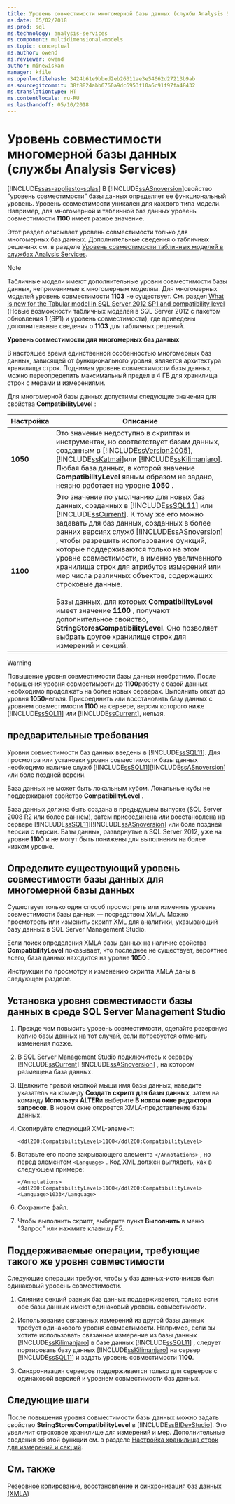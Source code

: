 ```yaml
---
title: Уровень совместимости многомерной базы данных (службы Analysis Services) | Документы Microsoft
ms.date: 05/02/2018
ms.prod: sql
ms.technology: analysis-services
ms.component: multidimensional-models
ms.topic: conceptual
ms.author: owend
ms.reviewer: owend
author: minewiskan
manager: kfile
ms.openlocfilehash: 3424b61e9bbed2eb26311ae3e54662d27213b9ab
ms.sourcegitcommit: 38f8824abb6760a9dc6953f10a6c91f97fa48432
ms.translationtype: HT
ms.contentlocale: ru-RU
ms.lasthandoff: 05/10/2018
---
```

# <a name="compatibility-level-of-a-multidimensional-database-analysis-services"></a>Уровень совместимости многомерной базы данных (службы Analysis Services)
[!INCLUDE[ssas-appliesto-sqlas](../../includes/ssas-appliesto-sqlas.md)]
  В [!INCLUDE[ssASnoversion](../../includes/ssasnoversion-md.md)]свойство "уровень совместимости" базы данных определяет ее функциональный уровень. Уровень совместимости уникален для каждого типа модели. Например, для многомерной и табличной баз данных уровень совместимости **1100** имеет разное значение.  
  
 Этот раздел описывает уровень совместимости только для многомерных баз данных. Дополнительные сведения о табличных решениях см. в разделе [Уровень совместимости табличных моделей в службах Analysis Services](../../analysis-services/tabular-models/compatibility-level-for-tabular-models-in-analysis-services.md).  
  
> [!NOTE]  
>  Табличные модели имеют дополнительные уровни совместимости базы данных, неприменимые к многомерным моделям. Для многомерных моделей уровень совместимости **1103** не существует. См. раздел [What is new for the Tabular model in SQL Server 2012 SP1 and compatibility level](http://go.microsoft.com/fwlink/?LinkId=301727) (Новые возможности табличных моделей в SQL Server 2012 с пакетом обновления 1 (SP1) и уровень совместимости), где приведены дополнительные сведения о **1103** для табличных решений.  
  
 **Уровень совместимости для многомерных баз данных**  
  
 В настоящее время единственной особенностью многомерных баз данных, зависящей от функционального уровня, является архитектура хранилища строк. Поднимая уровень совместимости базы данных, можно переопределить максимальный предел в 4 ГБ для хранилища строк с мерами и измерениями.  
  
 Для многомерной базы данных допустимы следующие значения для свойства **CompatibilityLevel** :  
  
|Настройка|Описание|  
|-------------|-----------------|  
|**1050**|Это значение недоступно в скриптах и инструментах, но соответствует базам данных, созданным в [!INCLUDE[ssVersion2005](../../includes/ssversion2005-md.md)], [!INCLUDE[ssKatmai](../../includes/sskatmai-md.md)]или [!INCLUDE[ssKilimanjaro](../../includes/sskilimanjaro-md.md)]. Любая база данных, в которой значение **CompatibilityLevel** явным образом не задано, неявно работает на уровне **1050** .|  
|**1100**|Это значение по умолчанию для новых баз данных, созданных в [!INCLUDE[ssSQL11](../../includes/sssql11-md.md)] или [!INCLUDE[ssCurrent](../../includes/sscurrent-md.md)]. К тому же его можно задавать для баз данных, созданных в более ранних версиях служб [!INCLUDE[ssASnoversion](../../includes/ssasnoversion-md.md)] , чтобы разрешить использование функций, которые поддерживаются только на этом уровне совместимости, а именно увеличенного хранилища строк для атрибутов измерений или мер числа различных объектов, содержащих строковые данные.<br /><br /> Базы данных, для которых **CompatibilityLevel** имеет значение **1100** , получают дополнительное свойство, **StringStoresCompatibilityLevel**. Оно позволяет выбрать другое хранилище строк для измерений и секций.|  
  
> [!WARNING]  
>  Повышение уровня совместимости базы данных необратимо. После повышения уровня совместимости до **1100**работу с базой данных необходимо продолжать на более новых серверах. Выполнить откат до уровня **1050**нельзя. Присоединить или восстановить базу данных с уровнем совместимости **1100** на сервере, версия которого ниже [!INCLUDE[ssSQL11](../../includes/sssql11-md.md)] или [!INCLUDE[ssCurrent](../../includes/sscurrent-md.md)], нельзя.  
  
## <a name="prerequisites"></a>предварительные требования  
 Уровни совместимости баз данных введены в [!INCLUDE[ssSQL11](../../includes/sssql11-md.md)]. Для просмотра или установки уровня совместимости базы данных необходимо наличие служб [!INCLUDE[ssSQL11](../../includes/sssql11-md.md)][!INCLUDE[ssASnoversion](../../includes/ssasnoversion-md.md)] или боле поздней версии.  
  
 База данных не может быть локальным кубом. Локальные кубы не поддерживают свойство **CompatibilityLevel** .  
  
 База данных должна быть создана в предыдущем выпуске (SQL Server 2008 R2 или более раннем), затем присоединена или восстановлена на сервере [!INCLUDE[ssSQL11](../../includes/sssql11-md.md)][!INCLUDE[ssASnoversion](../../includes/ssasnoversion-md.md)] или боле поздней версии с версии. Базы данных, развернутые в SQL Server 2012, уже на уровне **1100** и не могут быть понижены для выполнения на более низком уровне.  
  
## <a name="determine-the-existing-database-compatibility-level-for-a-multidimensional-database"></a>Определите существующий уровень совместимости базы данных для многомерной базы данных  
 Существует только один способ просмотреть или изменить уровень совместимости базы данных — посредством XMLA. Можно просмотреть или изменить скрипт XML для аналитики, указывающий базу данных в SQL Server Management Studio.  
  
 Если поиск определения XMLA базы данных на наличие свойства **CompatibilityLevel** показывает, что последнее не существует, вероятнее всего, база данных находится на уровне **1050** .  
  
 Инструкции по просмотру и изменению скрипта XMLA даны в следующем разделе.  
  
## <a name="set-the-database-compatibility-level-in-sql-server-management-studio"></a>Установка уровня совместимости базы данных в среде SQL Server Management Studio  
  
1.  Прежде чем повысить уровень совместимости, сделайте резервную копию базы данных на тот случай, если потребуется отменить изменения позже.  
  
2.  В SQL Server Management Studio подключитесь к серверу [!INCLUDE[ssCurrent](../../includes/sscurrent-md.md)][!INCLUDE[ssASnoversion](../../includes/ssasnoversion-md.md)] , на котором размещена база данных.  
  
3.  Щелкните правой кнопкой мыши имя базы данных, наведите указатель на команду **Создать скрипт для базы данных**, затем на команду **Используя ALTER**и выберите **В новом окне редактора запросов**. В новом окне откроется XMLA-представление базы данных.  
  
4.  Скопируйте следующий XML-элемент:  
  
    ```  
    <ddl200:CompatibilityLevel>1100</ddl200:CompatibilityLevel>  
    ```  
  
5.  Вставьте его после закрывающего элемента `</Annotations>` , но перед элементом `<Language>` . Код XML должен выглядеть, как в следующем примере:  
  
    ```  
    </Annotations>  
    <ddl200:CompatibilityLevel>1100</ddl200:CompatibilityLevel>  
    <Language>1033</Language>  
    ```  
  
6.  Сохраните файл.  
  
7.  Чтобы выполнить скрипт, выберите пункт **Выполнить** в меню "Запрос" или нажмите клавишу F5.  
  
## <a name="supported-operations-that-require-the-same-compatibility-level"></a>Поддерживаемые операции, требующие такого же уровня совместимости  
 Следующие операции требуют, чтобы у баз данных-источников был одинаковый уровень совместимости.  
  
1.  Слияние секций разных баз данных поддерживается, только если обе базы данных имеют одинаковый уровень совместимости.  
  
2.  Использование связанных измерений из другой базы данных требует одинакового уровня совместимости. Например, если вы хотите использовать связанное измерение из базы данных [!INCLUDE[ssKilimanjaro](../../includes/sskilimanjaro-md.md)] в базе данных [!INCLUDE[ssSQL11](../../includes/sssql11-md.md)] , следует портировать базу данных [!INCLUDE[ssKilimanjaro](../../includes/sskilimanjaro-md.md)] на сервер [!INCLUDE[ssSQL11](../../includes/sssql11-md.md)] и задать уровень совместимости **1100**.  
  
3.  Синхронизация серверов поддерживается только для серверов с одинаковой версией и уровнем совместимости баз данных.  
  
## <a name="next-steps"></a>Следующие шаги  
 После повышения уровня совместимости базы данных можно задать свойство **StringStoresCompatibilityLevel** в [!INCLUDE[ssBIDevStudio](../../includes/ssbidevstudio-md.md)]. Это увеличит строковое хранилище для измерений и мер. Дополнительные сведения об этой функции см. в разделе [Настройка хранилища строк для измерений и секций](../../analysis-services/multidimensional-models/configure-string-storage-for-dimensions-and-partitions.md).  
  
## <a name="see-also"></a>См. также  
 [Резервное копирование, восстановление и синхронизация баз данных (XMLA)](../../analysis-services/multidimensional-models-scripting-language-assl-xmla/backing-up-restoring-and-synchronizing-databases-xmla.md)  
  
  
